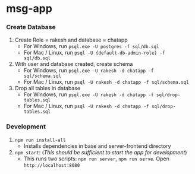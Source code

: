 # msg-app

### Create Database
1. Create Role = rakesh and database = chatapp
    * For Windows, run `psql.exe -U postgres -f sql/db.sql`
    * For Mac / Linux, run `psql -U {default-db-admin-role} -f sql/db.sql`
2. With user and database created, create schema
    * For Windows, run `psql.exe -U rakesh -d chatapp -f sql/schema.sql`
    * For Mac / Linux, run `psql -U rakesh -d chatapp -f sql/schema.sql`
3. Drop all tables in database
    * For Windows, run `psql.exe -U rakesh -d chatapp -f sql/drop-tables.sql`
    * For Mac / Linux, run `psql -U rakesh -d chatapp -f sql/drop-tables.sql`

### Development
1. `npm run install-all`
    * Installs dependencies in base and server-frontend directory
2. `npm start`: (*This should be sufficient to start the app for development*)
    * This runs two scripts: `npm run server`, `npm run serve`. Open `http://localhost:8080`